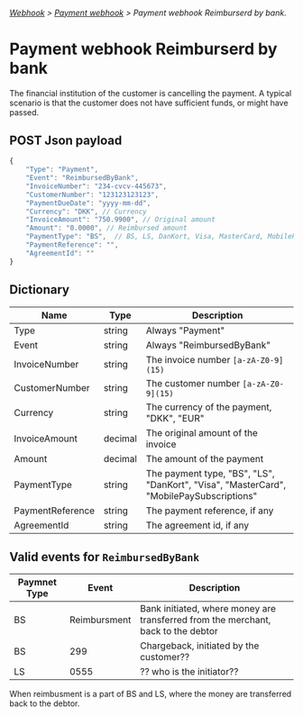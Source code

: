 ###### [Webhook](README.md) > [Payment webhook](PaymentWebhook.md) > Payment webhook Reimburserd by bank.

# Payment webhook Reimburserd by bank
The financial institution of the customer is cancelling the payment. A typical scenario is that the customer does not have sufficient funds, or might have passed.

## POST Json payload

```JavaScript
{
    "Type": "Payment",
    "Event": "ReimbursedByBank",
    "InvoiceNumber": "234-cvcv-445673",
    "CustomerNumber": "123123123123",
    "PaymentDueDate": "yyyy-mm-dd",
    "Currency": "DKK", // Currency
    "InvoiceAmount": "750.9900", // Original amount
    "Amount": "0.0000", // Reimbursed amount
    "PaymentType": "BS",  // BS, LS, DanKort, Visa, MasterCard, MobilePaySubscriptions
    "PaymentReference": "",
    "AgreementId": ""
}
```
## Dictionary
| Name | Type | Description |
-------|------|-------------|
Type | string | Always "Payment"
Event | string | Always "ReimbursedByBank"
InvoiceNumber | string | The invoice number ```[a-zA-Z0-9](15)```
CustomerNumber | string | The customer number ```[a-zA-Z0-9](15)```
Currency | string | The currency of the payment, "DKK", "EUR"
InvoiceAmount | decimal | The original amount of the invoice
Amount | decimal | The amount of the payment
PaymentType | string | The payment type, "BS", "LS", "DanKort", "Visa", "MasterCard", "MobilePaySubscriptions"
PaymentReference | string | The payment reference, if any
AgreementId | string | The agreement id, if any


## Valid events for ``ReimbursedByBank``

 Paymnet Type | Event | Description 
--------------|-------|-------------------
BS            | Reimbursment | Bank initiated, where money are transferred from the merchant, back to the debtor
BS            | 299 | Chargeback, initiated by the customer??
LS            | 0555 | ?? who is the initiator??

When reimbusment is a part of BS and LS, where the money are transferred back to the debtor. 

